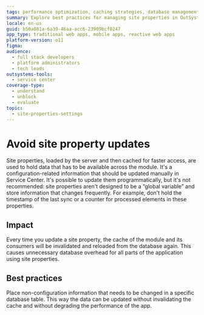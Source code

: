 ```yaml
---
tags: performance optimization, caching strategies, database management, configuration management, application scaling
summary: Explore best practices for managing site properties in OutSystems 11 (O11) to optimize application performance and reduce database overhead.
locale: en-us
guid: b50a081a-6a39-46aa-acc6-23909bcf0247
app_type: traditional web apps, mobile apps, reactive web apps
platform-version: o11
figma:
audience:
  - full stack developers
  - platform administrators
  - tech leads
outsystems-tools:
  - service center
coverage-type:
  - understand
  - unblock
  - evaluate
topic:
  - site-properties-settings
---
```


# Avoid site property updates

Site properties, loaded by the server and then cached for faster access, are used to hold data that has to be available across the module. It's a configuration-related information that should be updated manually in Service Center. It's possible to update them programmatically, but it's not recommended: site properties aren't designed to be a “global variable” and store information that changes frequently. For example, don't hold the timestamp of the last sync or a counter for processed elements in these properties. 

## Impact

Every time you update a site property, the cache of the module and its consumers will be invalidated and reloaded from the database again. This causes unnecessary database overhead for all parts of the application using site properties. 

## Best practices

Place non-configuration information that needs to be changed in a specific database table. This way the data can be updated without invalidating the cache and without degrading the performance of the app.
